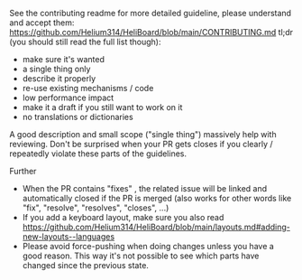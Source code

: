 See the contributing readme for more detailed guideline, please understand and accept them: https://github.com/Helium314/HeliBoard/blob/main/CONTRIBUTING.md
tl;dr (you should still read the full list though):
* make sure it's wanted
* a single thing only
* describe it properly
* re-use existing mechanisms / code
* low performance impact
* make it a draft if you still want to work on it
* no translations or dictionaries

A good description and small scope ("single thing") massively help with reviewing. Don't be surprised when your PR gets closes if you clearly / repeatedly violate these parts of the guidelines.

Further
* When the PR contains "fixes" <issue number>, the related issue will be linked and automatically closed if the PR is merged (also works for other words like "fix", "resolve", "resolves", "closes", ...)
* If you add a keyboard layout, make sure you also read https://github.com/Helium314/HeliBoard/blob/main/layouts.md#adding-new-layouts--languages
* Please avoid force-pushing when doing changes unless you have a good reason. This way it's not possible to see which parts have changed since the previous state.

<!-- (please remove the text above before submitting the PR) -->